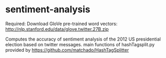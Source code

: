 # sentiment-analysis
Required: Download GloVe pre-trained word vectors: http://nlp.stanford.edu/data/glove.twitter.27B.zip

Computes the accuracy of sentiment analysis of the 2012 US presidential election based on twitter messages. 
main functions of hashTagsplit.py provided by https://github.com/matchado/HashTagSplitter
